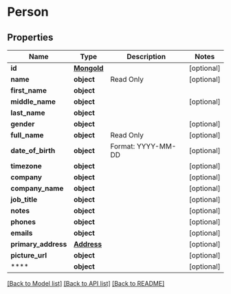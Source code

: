 # Person

## Properties
Name | Type | Description | Notes
------------ | ------------- | ------------- | -------------
**id** | [**MongoId**](MongoId.md) |  | [optional] 
**name** | **object** | Read Only | [optional] 
**first_name** | **object** |  | 
**middle_name** | **object** |  | [optional] 
**last_name** | **object** |  | 
**gender** | **object** |  | [optional] 
**full_name** | **object** | Read Only | [optional] 
**date_of_birth** | **object** | Format: YYYY-MM-DD | [optional] 
**timezone** | **object** |  | [optional] 
**company** | **object** |  | [optional] 
**company_name** | **object** |  | [optional] 
**job_title** | **object** |  | [optional] 
**notes** | **object** |  | [optional] 
**phones** | **object** |  | [optional] 
**emails** | **object** |  | [optional] 
**primary_address** | [**Address**](Address.md) |  | [optional] 
**picture_url** | **object** |  | [optional] 
**** | **object** |  | [optional] 

[[Back to Model list]](../README.md#documentation-for-models) [[Back to API list]](../README.md#documentation-for-api-endpoints) [[Back to README]](../README.md)

